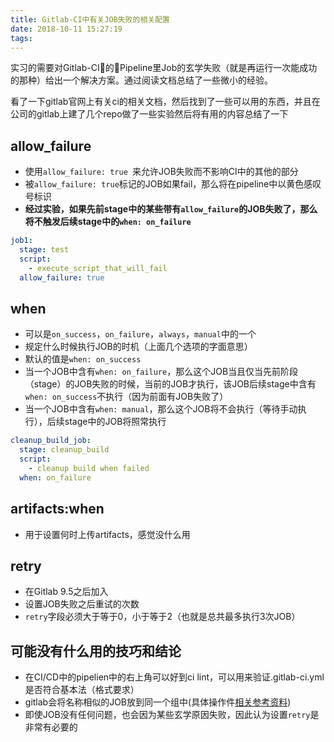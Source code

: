 ```yaml
---
title: Gitlab-CI中有关JOB失败的相关配置
date: 2018-10-11 15:27:19
tags:
---
```


实习的需要对Gitlab-CI的Pipeline里Job的玄学失败（就是再运行一次能成功的那种）给出一个解决方案。通过阅读文档总结了一些微小的经验。

<!-- more -->

看了一下gitlab官网上有关ci的相关文档，然后找到了一些可以用的东西，并且在公司的gitlab上建了几个repo做了一些实验然后将有用的内容总结了一下

allow_failure
---

* 使用`allow_failure: true `来允许JOB失败而不影响CI中的其他的部分
* 被`allow_failure: true`标记的JOB如果fail，那么将在pipeline中以黄色感叹号标识
* **经过实验，如果先前stage中的某些带有`allow_failure`的JOB失败了，那么将不触发后续stage中的`when: on_failure`**


```yaml
job1:
  stage: test
  script:
    - execute_script_that_will_fail
  allow_failure: true
```

when
---

* 可以是`on_success`，`on_failure`，`always`，`manual`中的一个
* 规定什么时候执行JOB的时机（上面几个选项的字面意思）
* 默认的值是`when: on_success`
* 当一个JOB中含有`when: on_failure`，那么这个JOB当且仅当先前阶段（stage）的JOB失败的时候，当前的JOB才执行，该JOB后续stage中含有`when: on_success`不执行（因为前面有JOB失败了）
* 当一个JOB中含有`when: manual`，那么这个JOB将不会执行（等待手动执行），后续stage中的JOB将照常执行

```yaml
cleanup_build_job:
  stage: cleanup_build
  script:
    - cleanup build when failed
  when: on_failure
```

artifacts:when
---

* 用于设置何时上传artifacts，感觉没什么用

retry
---

* 在Gitlab 9.5之后加入
* 设置JOB失败之后重试的次数
* `retry`字段必须大于等于0，小于等于2（也就是总共最多执行3次JOB）

可能没有什么用的技巧和结论
---

* 在CI/CD中的pipelien中的右上角可以好到ci lint，可以用来验证.gitlab-ci.yml是否符合基本法（格式要求）
* gitlab会将名称相似的JOB放到同一个组中(具体操作件[相关参考资料](https://docs.gitlab.com/ee/ci/pipelines.html#grouping-similar-jobs-in-the-pipeline-graph))
* 即使JOB没有任何问题，也会因为某些玄学原因失败，因此认为设置`retry`是非常有必要的